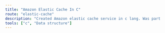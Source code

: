 ```yaml
---
title: "Amazon Elastic Cache In C"
route: "elastic-cache"
description: "Created Amazon elastic cache service in c lang. Was part of a final project at school"
tools: ["c", "Data structure"]
---
```

